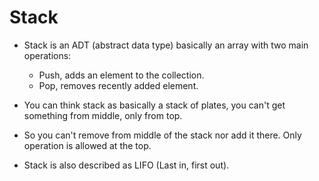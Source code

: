 # Stack

- Stack is an ADT (abstract data type) basically an array with two main operations:
    - Push, adds an element to the collection.
    - Pop, removes recently added element.

- You can think stack as basically a stack of plates, you can't get something from middle, only from top.

- So you can't remove from middle of the stack nor add it there. Only operation is allowed at the top.

- Stack is also described as LIFO (Last in, first out).